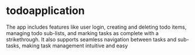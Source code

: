 # todoapplication
The app includes features like user login, creating and deleting todo items, managing todo sub-lists, and marking tasks as complete with a strikethrough. It also supports seamless navigation between tasks and sub-tasks, making task management intuitive and easy
